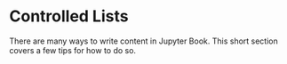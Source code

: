 Controlled Lists
=======================

There are many ways to write content in Jupyter Book. This short section
covers a few tips for how to do so.
